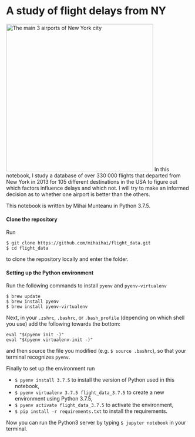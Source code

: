 # A study of flight delays from NY

<img src="http://www.airportspotting.com/wp-content/uploads/2015/05/NewYorkCityAirports.jpg" alt="The main 3 airports of New York city" width="400"/>
In this notebook, I study a database of over 330 000 flights that departed from New York in 2013 for 105 different destinations in the USA to figure out which factors influence delays and which not. I will try to make an informed decision as to whether one airport is better than the others.

This notebook is written by Mihai Munteanu in Python 3.7.5.

#### Clone the repository

Run 
``` 
$ git clone https://github.com/mihaihai/flight_data.git
$ cd flight_data
```
to clone the repository locally and enter the folder.

#### Setting up the Python environment

Run the following commands to install `pyenv` and `pyenv-virtualenv`
```
$ brew update
$ brew install pyenv
$ brew install pyenv-virtualenv
```

Next, in your `.zshrc`, `.bashrc`, or `.bash_profile` (depending on which shell you use) add the following towards the bottom:

```
eval "$(pyenv init -)"
eval "$(pyenv virtualenv-init -)"
```

and then source the file you modified (e.g. `$ source .bashrc`), so that your terminal recognizes `pyenv`.


Finally to set up the environment run

- ```$ pyenv install 3.7.5``` to install the version of Python used in this notebook,
- ```$ pyenv virtualenv 3.7.5 flight_data_3.7.5``` to create a new environment using Python 3.7.5,
- ```$ pyenv activate flight_data_3.7.5``` to activate the environment,
- ```$ pip install -r requirements.txt``` to install the requirements.

Now you can run the Python3 server by typing `$ jupyter notebook` in your terminal. 

